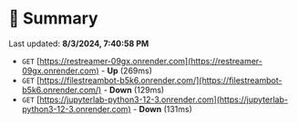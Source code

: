 # 📖 Summary
Last updated: **8/3/2024, 7:40:58 PM**

- `GET` [https://restreamer-09gx.onrender.com](https://restreamer-09gx.onrender.com) - **Up** (269ms)
- `GET` [https://filestreambot-b5k6.onrender.com/](https://filestreambot-b5k6.onrender.com/) - **Down** (129ms)
- `GET` [https://jupyterlab-python3-12-3.onrender.com](https://jupyterlab-python3-12-3.onrender.com) - **Down** (131ms)
